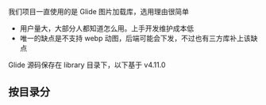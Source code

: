 
我们项目一直使用的是 Glide 图片加载库，选用理由很简单

- 用户量大，大部分人都知道怎么用。上手开发维护成本低
- 唯一的缺点是不支持 webp 动图，后端可能会下发，不过也有三方库补上该缺点

Glide 源码保存在 library 目录下，以下基于 v4.11.0

## 按目录分

